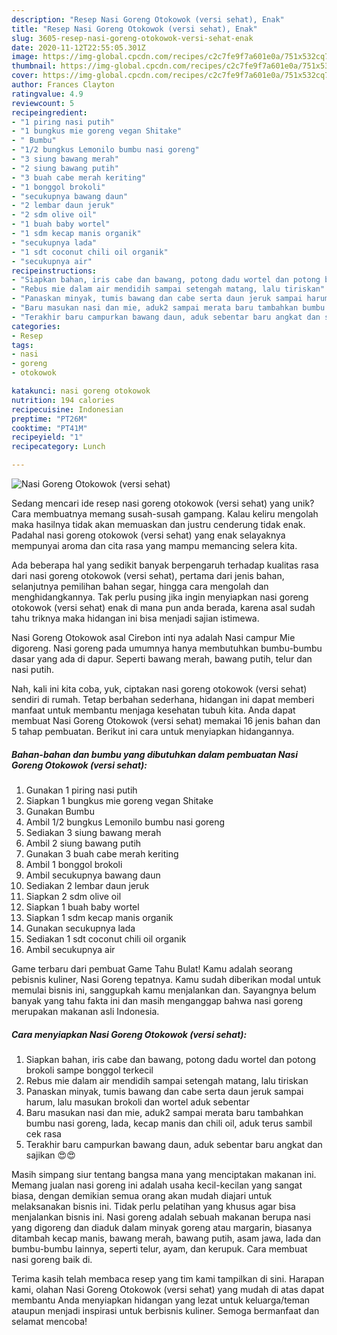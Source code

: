 ```yaml
---
description: "Resep Nasi Goreng Otokowok (versi sehat), Enak"
title: "Resep Nasi Goreng Otokowok (versi sehat), Enak"
slug: 3605-resep-nasi-goreng-otokowok-versi-sehat-enak
date: 2020-11-12T22:55:05.301Z
image: https://img-global.cpcdn.com/recipes/c2c7fe9f7a601e0a/751x532cq70/nasi-goreng-otokowok-versi-sehat-foto-resep-utama.jpg
thumbnail: https://img-global.cpcdn.com/recipes/c2c7fe9f7a601e0a/751x532cq70/nasi-goreng-otokowok-versi-sehat-foto-resep-utama.jpg
cover: https://img-global.cpcdn.com/recipes/c2c7fe9f7a601e0a/751x532cq70/nasi-goreng-otokowok-versi-sehat-foto-resep-utama.jpg
author: Frances Clayton
ratingvalue: 4.9
reviewcount: 5
recipeingredient:
- "1 piring nasi putih"
- "1 bungkus mie goreng vegan Shitake"
- " Bumbu"
- "1/2 bungkus Lemonilo bumbu nasi goreng"
- "3 siung bawang merah"
- "2 siung bawang putih"
- "3 buah cabe merah keriting"
- "1 bonggol brokoli"
- "secukupnya bawang daun"
- "2 lembar daun jeruk"
- "2 sdm olive oil"
- "1 buah baby wortel"
- "1 sdm kecap manis organik"
- "secukupnya lada"
- "1 sdt coconut chili oil organik"
- "secukupnya air"
recipeinstructions:
- "Siapkan bahan, iris cabe dan bawang, potong dadu wortel dan potong brokoli sampe bonggol terkecil"
- "Rebus mie dalam air mendidih sampai setengah matang, lalu tiriskan"
- "Panaskan minyak, tumis bawang dan cabe serta daun jeruk sampai harum, lalu masukan brokoli dan wortel aduk sebentar"
- "Baru masukan nasi dan mie, aduk2 sampai merata baru tambahkan bumbu nasi goreng, lada, kecap manis dan chili oil, aduk terus sambil cek rasa"
- "Terakhir baru campurkan bawang daun, aduk sebentar baru angkat dan sajikan 😍😍"
categories:
- Resep
tags:
- nasi
- goreng
- otokowok

katakunci: nasi goreng otokowok 
nutrition: 194 calories
recipecuisine: Indonesian
preptime: "PT26M"
cooktime: "PT41M"
recipeyield: "1"
recipecategory: Lunch

---
```



![Nasi Goreng Otokowok (versi sehat)](https://img-global.cpcdn.com/recipes/c2c7fe9f7a601e0a/751x532cq70/nasi-goreng-otokowok-versi-sehat-foto-resep-utama.jpg)

Sedang mencari ide resep nasi goreng otokowok (versi sehat) yang unik? Cara membuatnya memang susah-susah gampang. Kalau keliru mengolah maka hasilnya tidak akan memuaskan dan justru cenderung tidak enak. Padahal nasi goreng otokowok (versi sehat) yang enak selayaknya mempunyai aroma dan cita rasa yang mampu memancing selera kita.

Ada beberapa hal yang sedikit banyak berpengaruh terhadap kualitas rasa dari nasi goreng otokowok (versi sehat), pertama dari jenis bahan, selanjutnya pemilihan bahan segar, hingga cara mengolah dan menghidangkannya. Tak perlu pusing jika ingin menyiapkan nasi goreng otokowok (versi sehat) enak di mana pun anda berada, karena asal sudah tahu triknya maka hidangan ini bisa menjadi sajian istimewa.

Nasi Goreng Otokowok asal Cirebon inti nya adalah Nasi campur Mie digoreng. Nasi goreng pada umumnya hanya membutuhkan bumbu-bumbu dasar yang ada di dapur. Seperti bawang merah, bawang putih, telur dan nasi putih.


Nah, kali ini kita coba, yuk, ciptakan nasi goreng otokowok (versi sehat) sendiri di rumah. Tetap berbahan sederhana, hidangan ini dapat memberi manfaat untuk membantu menjaga kesehatan tubuh kita. Anda dapat membuat Nasi Goreng Otokowok (versi sehat) memakai 16 jenis bahan dan 5 tahap pembuatan. Berikut ini cara untuk menyiapkan hidangannya.

<!--inarticleads1-->

##### Bahan-bahan dan bumbu yang dibutuhkan dalam pembuatan Nasi Goreng Otokowok (versi sehat):

1. Gunakan 1 piring nasi putih
1. Siapkan 1 bungkus mie goreng vegan Shitake
1. Gunakan  Bumbu
1. Ambil 1/2 bungkus Lemonilo bumbu nasi goreng
1. Sediakan 3 siung bawang merah
1. Ambil 2 siung bawang putih
1. Gunakan 3 buah cabe merah keriting
1. Ambil 1 bonggol brokoli
1. Ambil secukupnya bawang daun
1. Sediakan 2 lembar daun jeruk
1. Siapkan 2 sdm olive oil
1. Siapkan 1 buah baby wortel
1. Siapkan 1 sdm kecap manis organik
1. Gunakan secukupnya lada
1. Sediakan 1 sdt coconut chili oil organik
1. Ambil secukupnya air


Game terbaru dari pembuat Game Tahu Bulat! Kamu adalah seorang pebisnis kuliner, Nasi Goreng tepatnya. Kamu sudah diberikan modal untuk memulai bisnis ini, sanggupkah kamu menjalankan dan. Sayangnya belum banyak yang tahu fakta ini dan masih menganggap bahwa nasi goreng merupakan makanan asli Indonesia. 

<!--inarticleads2-->

##### Cara menyiapkan Nasi Goreng Otokowok (versi sehat):

1. Siapkan bahan, iris cabe dan bawang, potong dadu wortel dan potong brokoli sampe bonggol terkecil
1. Rebus mie dalam air mendidih sampai setengah matang, lalu tiriskan
1. Panaskan minyak, tumis bawang dan cabe serta daun jeruk sampai harum, lalu masukan brokoli dan wortel aduk sebentar
1. Baru masukan nasi dan mie, aduk2 sampai merata baru tambahkan bumbu nasi goreng, lada, kecap manis dan chili oil, aduk terus sambil cek rasa
1. Terakhir baru campurkan bawang daun, aduk sebentar baru angkat dan sajikan 😍😍


Masih simpang siur tentang bangsa mana yang menciptakan makanan ini. Memang jualan nasi goreng ini adalah usaha kecil-kecilan yang sangat biasa, dengan demikian semua orang akan mudah diajari untuk melaksanakan bisnis ini. Tidak perlu pelatihan yang khusus agar bisa menjalankan bisnis ini. Nasi goreng adalah sebuah makanan berupa nasi yang digoreng dan diaduk dalam minyak goreng atau margarin, biasanya ditambah kecap manis, bawang merah, bawang putih, asam jawa, lada dan bumbu-bumbu lainnya, seperti telur, ayam, dan kerupuk. Cara membuat nasi goreng baik di. 

Terima kasih telah membaca resep yang tim kami tampilkan di sini. Harapan kami, olahan Nasi Goreng Otokowok (versi sehat) yang mudah di atas dapat membantu Anda menyiapkan hidangan yang lezat untuk keluarga/teman ataupun menjadi inspirasi untuk berbisnis kuliner. Semoga bermanfaat dan selamat mencoba!
